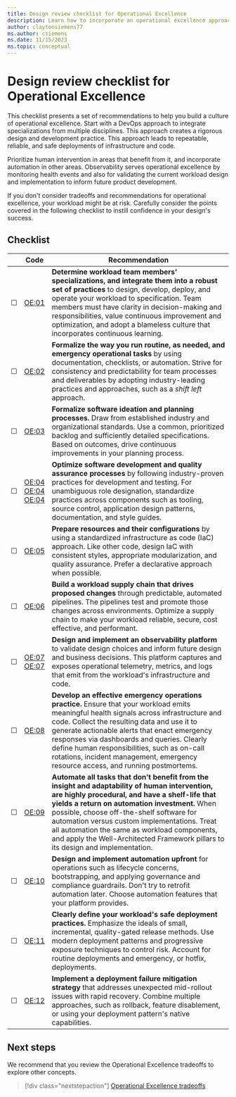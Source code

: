 ```yaml
---
title: Design review checklist for Operational Excellence
description: Learn how to incorporate an operational excellence approach in your workload for repeatable, reliable, and safe deployments of infrastructure and code.
author: claytonsiemens77
ms.author: csiemens
ms.date: 11/15/2023
ms.topic: conceptual
---
```


# Design review checklist for Operational Excellence  

This checklist presents a set of recommendations to help you build a culture of operational excellence. Start with a DevOps approach to integrate specializations from multiple disciplines. This approach creates a rigorous design and development practice. This approach leads to repeatable, reliable, and safe deployments of infrastructure and code.

Prioritize human intervention in areas that benefit from it, and incorporate automation in other areas. Observability serves operational excellence by monitoring health events and also for validating the current workload design and implementation to inform future product development.

If you don't consider tradeoffs and recommendations for operational excellence, your workload might be at risk. Carefully consider the points covered in the following checklist to instill confidence in your design's success.

## Checklist

|&nbsp;|Code  |Recommendation  |
|-|-|-|
| &#9744; | [OE:01](devops-culture.md)  | **Determine workload team members' specializations, and integrate them into a robust set of practices** to design, develop, deploy, and operate your workload to specification. Team members must have clarity in decision-making and responsibilities, value continuous improvement and optimization, and adopt a blameless culture that incorporates continuous learning.  |
| &#9744; | [OE:02](formalize-operations-tasks.md) | **Formalize the way you run routine, as needed, and emergency operational tasks** by using documentation, checklists, or automation. Strive for consistency and predictability for team processes and deliverables by adopting industry-leading practices and approaches, such as a *shift left* approach.   |
| &#9744; | [OE:03](formalize-development-practices.md) | **Formalize software ideation and planning processes.** Draw from established industry and organizational standards. Use a common, prioritized backlog and sufficiently detailed specifications. Based on outcomes, drive continuous improvements in your planning process.  |
| &#9744; | [OE:04](release-engineering-performance.md) <br> [OE:04](tools-processes.md) <br> [OE:04](release-engineering-continuous-integration.md) | **Optimize software development and quality assurance processes** by following industry-proven practices for development and testing. For unambiguous role designation, standardize practices across components such as tooling, source control, application design patterns, documentation, and style guides.  |
| &#9744; | [OE:05](infrastructure-as-code-design.md) | **Prepare resources and their configurations** by using a standardized infrastructure as code (IaC) approach. Like other code, design IaC with consistent styles, appropriate modularization, and quality assurance. Prefer a declarative approach when possible.  |
| &#9744; | [OE:06](workload-supply-chain.md) | **Build a workload supply chain that drives proposed changes** through predictable, automated pipelines. The pipelines test and promote those changes across environments. Optimize a supply chain to make your workload reliable, secure, cost effective, and performant.  |
| &#9744; | [OE:07](observability.md) <br> [OE:07](application-instrumentation.md)  | **Design and implement an observability platform** to validate design choices and inform future design and business decisions. This platform captures and exposes operational telemetry, metrics, and logs that emit from the workload's infrastructure and code.  |
| &#9744; | [OE:08](emergency-response.md) | **Develop an effective emergency operations practice.** Ensure that your workload emits meaningful health signals across infrastructure and code. Collect the resulting data and use it to generate actionable alerts that enact emergency responses via dashboards and queries. Clearly define human responsibilities, such as on-call rotations, incident management, emergency resource access, and running postmortems.  |
| &#9744; | [OE:09](automate-tasks.md) | **Automate all tasks that don't benefit from the insight and adaptability of human intervention, are highly procedural, and have a shelf-life that yields a return on automation investment.** When possible, choose off-the-shelf software for automation versus custom implementations. Treat all automation the same as workload components, and apply the Well-Architected Framework pillars to its design and implementation.  |
| &#9744; | [OE:10](enable-automation.md) | **Design and implement automation upfront** for operations such as lifecycle concerns, bootstrapping, and applying governance and compliance guardrails. Don't try to retrofit automation later. Choose automation features that your platform provides.  |
| &#9744; | [OE:11](safe-deployments.md) | **Clearly define your workload's safe deployment practices.** Emphasize the ideals of small, incremental, quality-gated release methods. Use modern deployment patterns and progressive exposure techniques to control risk. Account for routine deployments and emergency, or hotfix, deployments.   |
| &#9744; | [OE:12](mitigation-strategy.md)  | **Implement a deployment failure mitigation strategy** that addresses unexpected mid-rollout issues with rapid recovery. Combine multiple approaches, such as rollback, feature disablement, or using your deployment pattern's native capabilities.   |

## Next steps

We recommend that you review the Operational Excellence tradeoffs to explore other concepts.

> [!div class="nextstepaction"]
> [Operational Excellence tradeoffs](tradeoffs.md)
